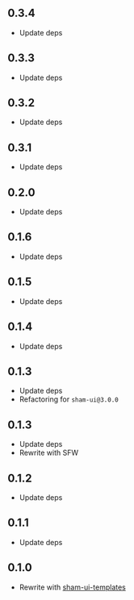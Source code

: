 ## 0.3.4
* Update deps

## 0.3.3
* Update deps

## 0.3.2
* Update deps

## 0.3.1
* Update deps

## 0.2.0
* Update deps

## 0.1.6
* Update deps

## 0.1.5
* Update deps

## 0.1.4
* Update deps

## 0.1.3
* Update deps
* Refactoring for `sham-ui@3.0.0`

## 0.1.3
* Update deps
* Rewrite with SFW

## 0.1.2
* Update deps

## 0.1.1
* Update deps

## 0.1.0 
* Rewrite with [sham-ui-templates](https://github.com/sham-ui/sham-ui-templates-loader)
